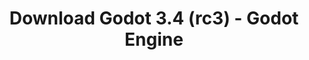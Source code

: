 ---
# Generated by /tools/generators/src/download_archive_generator !!! do not edit by hand !!!
title: 'Download Godot 3.4 (rc3) - Godot Engine'
type: 'download/archive'
name: '3.4'
flavor: 'rc3'
release_date: '2021-11-02T03:00:00-00:00'
release_notes: 'article/release-candidate-godot-3-4-rc-3/'
primaryPlatforms:
  - 'android.apk'
  - 'linux.64'
  - 'macos.universal'
  - 'windows.64'
  - 'linux_server.headless.64'
  - 'web'
  - 'templates'
links:
  android.apk:
    name: 'android.apk'
    title: 'Android'
    caption: 'APK Universal (ARM64 + ARMv7 + x86_64 + x86)'
    tags:
      - 'APK download'
      - 'ARM64/v7'
      - 'x86 (64 & 32 bit)'
    hosts:
      github_builds:
        regular: 'https://github.com/godotengine/godot-builds/releases/download/3.4-rc3/Godot_v3.4-rc3_android_editor.apk'
        mono: '#'
      github:
        regular: 'https://github.com/godotengine/godot/releases/download/3.4-rc3/Godot_v3.4-rc3_android_editor.apk'
        mono: '#'
  linux.64:
    name: 'linux.64'
    title: 'Linux'
    caption: 'Padrão (x86_64)'
    tags:
      - '64 bit'
    hosts:
      github_builds:
        regular: 'https://github.com/godotengine/godot-builds/releases/download/3.4-rc3/Godot_v3.4-rc3_x11.64.zip'
        mono: 'https://github.com/godotengine/godot-builds/releases/download/3.4-rc3/Godot_v3.4-rc3_mono_x11_64.zip'
      github:
        regular: 'https://github.com/godotengine/godot/releases/download/3.4-rc3/Godot_v3.4-rc3_x11.64.zip'
        mono: 'https://github.com/godotengine/godot/releases/download/3.4-rc3/Godot_v3.4-rc3_mono_x11_64.zip'
  macos.universal:
    name: 'macos.universal'
    title: 'macOS'
    caption: 'Universal (x86_64 + Silício da Apple)'
    tags:
      - 'Intel/Apple Silicon'
      - '64 bit'
    hosts:
      github_builds:
        regular: 'https://github.com/godotengine/godot-builds/releases/download/3.4-rc3/Godot_v3.4-rc3_osx.universal.zip'
        mono: 'https://github.com/godotengine/godot-builds/releases/download/3.4-rc3/Godot_v3.4-rc3_mono_osx.universal.zip'
      github:
        regular: 'https://github.com/godotengine/godot/releases/download/3.4-rc3/Godot_v3.4-rc3_osx.universal.zip'
        mono: 'https://github.com/godotengine/godot/releases/download/3.4-rc3/Godot_v3.4-rc3_mono_osx.universal.zip'
  windows.64:
    name: 'windows.64'
    title: 'Windows'
    caption: 'Padrão (x86_64)'
    tags:
      - '64 bit'
    hosts:
      github_builds:
        regular: 'https://github.com/godotengine/godot-builds/releases/download/3.4-rc3/Godot_v3.4-rc3_win64.exe.zip'
        mono: 'https://github.com/godotengine/godot-builds/releases/download/3.4-rc3/Godot_v3.4-rc3_mono_win64.zip'
      github:
        regular: 'https://github.com/godotengine/godot/releases/download/3.4-rc3/Godot_v3.4-rc3_win64.exe.zip'
        mono: 'https://github.com/godotengine/godot/releases/download/3.4-rc3/Godot_v3.4-rc3_mono_win64.zip'
  linux_server.headless.64:
    name: 'linux_server.headless.64'
    title: 'Linux Server'
    caption: 'Headless (x86_64)'
    tags:
      - '64 bit'
      - 'Headless'
    hosts:
      github_builds:
        regular: 'https://github.com/godotengine/godot-builds/releases/download/3.4-rc3/Godot_v3.4-rc3_linux_headless.64.zip'
        mono: 'https://github.com/godotengine/godot-builds/releases/download/3.4-rc3/Godot_v3.4-rc3_mono_linux_headless_64.zip'
      github:
        regular: 'https://github.com/godotengine/godot/releases/download/3.4-rc3/Godot_v3.4-rc3_linux_headless.64.zip'
        mono: 'https://github.com/godotengine/godot/releases/download/3.4-rc3/Godot_v3.4-rc3_mono_linux_headless_64.zip'
  web:
    name: 'web'
    title: 'Editor Web'
    caption: ''
    tags:
      - 'Self-hosted'
      - 'Cross-platform'
    hosts:
      github_builds:
        regular: 'https://github.com/godotengine/godot-builds/releases/download/3.4-rc3/Godot_v3.4-rc3_web_editor.zip'
        mono: '#'
      github:
        regular: 'https://github.com/godotengine/godot/releases/download/3.4-rc3/Godot_v3.4-rc3_web_editor.zip'
        mono: '#'
  linux.32:
    name: 'linux.32'
    title: 'Linux'
    caption: 'Padrão (x86)'
    tags:
      - '32 bit'
    hosts:
      github_builds:
        regular: 'https://github.com/godotengine/godot-builds/releases/download/3.4-rc3/Godot_v3.4-rc3_x11.32.zip'
        mono: 'https://github.com/godotengine/godot-builds/releases/download/3.4-rc3/Godot_v3.4-rc3_mono_x11_32.zip'
      github:
        regular: 'https://github.com/godotengine/godot/releases/download/3.4-rc3/Godot_v3.4-rc3_x11.32.zip'
        mono: 'https://github.com/godotengine/godot/releases/download/3.4-rc3/Godot_v3.4-rc3_mono_x11_32.zip'
  windows.32:
    name: 'windows.32'
    title: 'Windows'
    caption: 'Padrão (x86)'
    tags:
      - '32 bit'
    hosts:
      github_builds:
        regular: 'https://github.com/godotengine/godot-builds/releases/download/3.4-rc3/Godot_v3.4-rc3_win32.exe.zip'
        mono: 'https://github.com/godotengine/godot-builds/releases/download/3.4-rc3/Godot_v3.4-rc3_mono_win32.zip'
      github:
        regular: 'https://github.com/godotengine/godot/releases/download/3.4-rc3/Godot_v3.4-rc3_win32.exe.zip'
        mono: 'https://github.com/godotengine/godot/releases/download/3.4-rc3/Godot_v3.4-rc3_mono_win32.zip'
  linux_server.64:
    name: 'linux_server.64'
    title: 'Servidor Linux'
    caption: 'Padrão (x86_64)'
    tags:
      - '64 bit'
    hosts:
      github_builds:
        regular: 'https://github.com/godotengine/godot-builds/releases/download/3.4-rc3/Godot_v3.4-rc3_linux_server.64.zip'
        mono: 'https://github.com/godotengine/godot-builds/releases/download/3.4-rc3/Godot_v3.4-rc3_mono_linux_server_64.zip'
      github:
        regular: 'https://github.com/godotengine/godot/releases/download/3.4-rc3/Godot_v3.4-rc3_linux_server.64.zip'
        mono: 'https://github.com/godotengine/godot/releases/download/3.4-rc3/Godot_v3.4-rc3_mono_linux_server_64.zip'
  aar_library:
    name: 'aar_library'
    title: 'Biblioteca de AAR'
    caption: ''
    tags:
      - 'Android plugins'
      - 'Java'
      - 'Kotlin'
    hosts:
      github_builds:
        regular: 'https://github.com/godotengine/godot-builds/releases/download/3.4-rc3/godot-lib.3.4.rc3.release.aar'
        mono: 'https://github.com/godotengine/godot-builds/releases/download/3.4-rc3/godot-lib.3.4.rc3.mono.release.aar'
      github:
        regular: 'https://github.com/godotengine/godot/releases/download/3.4-rc3/godot-lib.3.4.rc3.release.aar'
        mono: 'https://github.com/godotengine/godot/releases/download/3.4-rc3/godot-lib.3.4.rc3.mono.release.aar'
  templates:
    name: 'templates'
    title: 'Modelos de exportação'
    caption: ''
    tags:
      - 'Utilizado para exportar os seus jogos para todas as plataformas suportadas'
    hosts:
      github_builds:
        regular: 'https://github.com/godotengine/godot-builds/releases/download/3.4-rc3/Godot_v3.4-rc3_export_templates.tpz'
        mono: 'https://github.com/godotengine/godot-builds/releases/download/3.4-rc3/Godot_v3.4-rc3_mono_export_templates.tpz'
      github:
        regular: 'https://github.com/godotengine/godot/releases/download/3.4-rc3/Godot_v3.4-rc3_export_templates.tpz'
        mono: 'https://github.com/godotengine/godot/releases/download/3.4-rc3/Godot_v3.4-rc3_mono_export_templates.tpz'
---